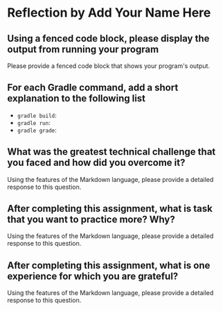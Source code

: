 # Reflection by Add Your Name Here

## Using a fenced code block, please display the output from running your program

Please provide a fenced code block that shows your program's output.

## For each Gradle command, add a short explanation to the following list

- `gradle build`:
- `gradle run`:
- `gradle grade`:

## What was the greatest technical challenge that you faced and how did you overcome it?

Using the features of the Markdown language, please provide a detailed response
to this question.

## After completing this assignment, what is task that you want to practice more? Why?

Using the features of the Markdown language, please provide a detailed response
to this question.

## After completing this assignment, what is one experience for which you are grateful?

Using the features of the Markdown language, please provide a detailed response
to this question.
